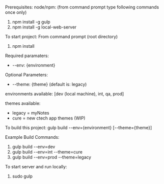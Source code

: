 Prerequisites:
node/npm: (from command prompt type following commands once only)
1. npm install -g gulp
2. npm install -g local-web-server

To start project: From command prompt (root directory)
1. npm install

Required paramaters:
- --env: {environment}

Optional Parameters:
- --theme: {theme} (default is: legacy)

environments available: [dev (local machine), int, qa, prod] 

themes available:
- legacy = myNotes
- cure = new ctech app themes (WIP)


To build this project:
gulp build --env={environment} [--theme={theme}]

Example Build Commands:
1. gulp build --env=dev 
2. gulp build --env=int --theme=cure
3. gulp build --env=prod --theme=legacy

To start server and run locally:
1. sudo gulp

